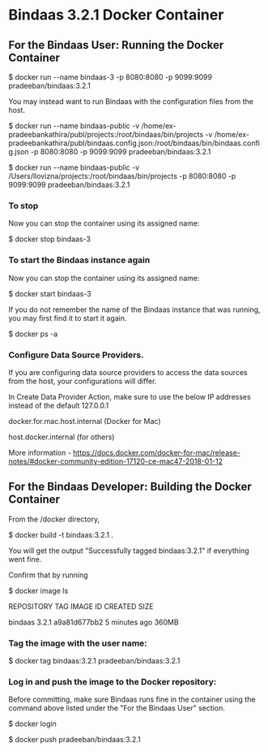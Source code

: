 # Bindaas 3.2.1 Docker Container


## For the Bindaas User: Running the Docker Container

$ docker run --name bindaas-3 -p 8080:8080 -p 9099:9099 pradeeban/bindaas:3.2.1 


You may instead want to run Bindaas with the configuration files from the host.


$ docker run --name bindaas-public -v /home/ex-pradeebankathira/publ/projects:/root/bindaas/bin/projects -v /home/ex-pradeebankathira/publ/bindaas.config.json:/root/bindaas/bin/bindaas.config.json -p 8080:8080 -p 9099:9099 pradeeban/bindaas:3.2.1

$ docker run --name bindaas-public -v /Users/llovizna/projects:/root/bindaas/bin/projects -p 8080:8080 -p 9099:9099 pradeeban/bindaas:3.2.1

### To stop

Now you can stop the container using its assigned name:

$ docker stop bindaas-3


### To start the Bindaas instance again

Now you can stop the container using its assigned name:

$ docker start bindaas-3


If you do not remember the name of the Bindaas instance that was running, you may first find it to start it again.

$ docker ps -a


### Configure Data Source Providers.

If you are configuring data source providers to access the data sources from the host, your configurations will differ.

In Create Data Provider Action, make sure to use the below IP addresses instead of the default 127.0.0.1

docker.for.mac.host.internal (Docker for Mac)

host.docker.internal (for others)

More information - https://docs.docker.com/docker-for-mac/release-notes/#docker-community-edition-17120-ce-mac47-2018-01-12


## For the Bindaas Developer: Building the Docker Container

From the <BINDAAS-SOURCE-ROOT>/docker directory,

$ docker build -t bindaas:3.2.1 .

You will get the output "Successfully tagged bindaas:3.2.1" if everything went fine.


Confirm that by running

$ docker image ls

REPOSITORY          TAG                 IMAGE ID            CREATED             SIZE

bindaas             3.2.1              a9a81d677bb2        5 minutes ago       360MB



### Tag the image with the user name:
 
 $ docker tag bindaas:3.2.1 pradeeban/bindaas:3.2.1


 ### Log in and push the image to the Docker repository:

Before committing, make sure Bindaas runs fine in the container using the command above listed under the "For the Bindaas User" section.

 $ docker login

 $ docker push pradeeban/bindaas:3.2.1
